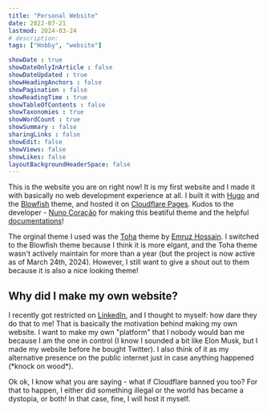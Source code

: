 ```yaml
---
title: "Personal Website"
date: 2022-07-21 
lastmod: 2024-03-24
# description: 
tags: ["Hobby", "website"]

showDate : true
showDateOnlyInArticle : false
showDateUpdated : true
showHeadingAnchors : false
showPagination : false
showReadingTime : true
showTableOfContents : false
showTaxonomies : true 
showWordCount : true
showSummary : false
sharingLinks : false
showEdit: false
showViews: false
showLikes: false
layoutBackgroundHeaderSpace: false
---
```


This is the website you are on right now! It is my first website and I made it with basically no web development experience at all. I built it with [Hugo](https://gohugo.io/) and the [Blowfish](https://github.com/nunocoracao/blowfish) theme, and hosted it on [Cloudflare Pages](https://pages.cloudflare.com). Kudos to the developer - [Nuno Coração](https://github.com/nunocoracao) for making this beatiful theme and the helpful [documentations](https://blowfish.page/docs/)!

The orginal theme I used was the [Toha](https://github.com/hugo-toha/toha) theme by [Emruz Hossain](https://github.com/hossainemruz). I switched to the Blowfish theme because I think it is more elgant, and the Toha theme wasn't actively maintain for more than a year (but the project is now active as of March 24th, 2024). However, I still want to give a shout out to them because it is also a nice looking theme!

## Why did I make my own website?
I recently got restricted on [LinkedIn](https://www.linkedin.com/in/techno-marcus), and I thought to myself: how dare they do that to me! That is basically the motivation behind making my own website. I want to make my own "platform" that I nobody would ban me because I am the one in control (I know I sounded a bit like Elon Musk, but I made my website before he bought Twitter). I also think of it as my alternative presence on the public internet just in case anything happened (\*knock on wood*). 

Ok ok, I know what you are saying - what if Cloudflare banned you too? For that to happen, I either did something illegal or the world has became a dystopia, or both! In that case, fine, I will host it myself.